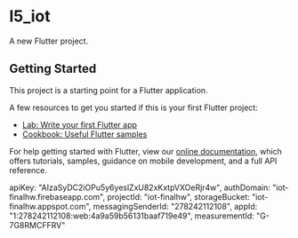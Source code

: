 # l5_iot

A new Flutter project.

## Getting Started

This project is a starting point for a Flutter application.

A few resources to get you started if this is your first Flutter project:

- [Lab: Write your first Flutter app](https://flutter.dev/docs/get-started/codelab)
- [Cookbook: Useful Flutter samples](https://flutter.dev/docs/cookbook)

For help getting started with Flutter, view our
[online documentation](https://flutter.dev/docs), which offers tutorials,
samples, guidance on mobile development, and a full API reference.

apiKey: "AIzaSyDC2iOPu5y6yeslZxU82xKxtpVXOeRjr4w",
authDomain: "iot-finalhw.firebaseapp.com",
projectId: "iot-finalhw",
storageBucket: "iot-finalhw.appspot.com",
messagingSenderId: "278242112108",
appId: "1:278242112108:web:4a9a59b56131baaf719e49",
measurementId: "G-7G8RMCFFRV"